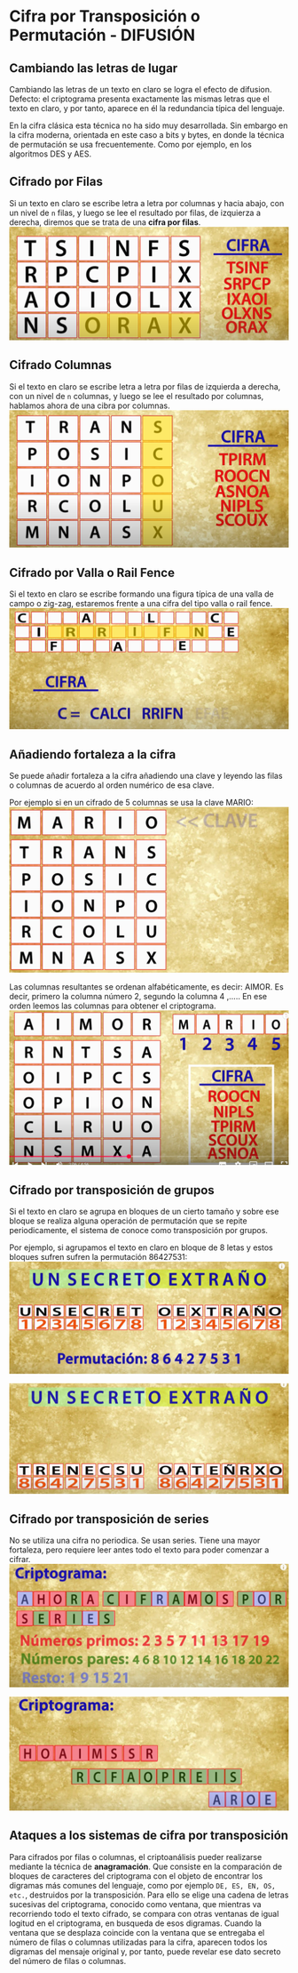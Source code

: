 
# Cifra por Transposición o Permutación - DIFUSIÓN 

## Cambiando las letras de lugar
Cambiando las letras de un texto en claro se logra el efecto de difusion. Defecto: el criptograma presenta exactamente las mismas letras que el texto en claro, y por tanto, aparece en él la redundancia típica del lenguaje. 

En la cifra clásica esta técnica no ha sido muy desarrollada. Sin embargo en la cifra moderna, orientada en este caso a bits y bytes, en donde la técnica de permutación se usa frecuentemente. Como por ejemplo, en los algoritmos DES y AES. 

## Cifrado por Filas
Si un texto en claro se escribe letra a letra por columnas y hacia abajo, con un nivel de `n` filas, y luego se lee el resultado por filas, de izquierza a derecha, diremos que se trata de una **cifra por filas**.
![Cifrado por Filas](capturas/cifra-por-filas-completo.png)

## Cifrado Columnas
Si el texto en claro se escribe letra a letra por filas de izquierda a derecha, con un nivel de `n` columnas, y luego se lee el resultado por columnas, hablamos ahora de una cibra por columnas. 
![Cifrado por Columnas](capturas/cifra-por-columnas.png)

## Cifrado por Valla o Rail Fence
Si el texto en claro se escribe formando una figura típica de una valla de campo o zig-zag, estaremos frente a una cifra del tipo valla o rail fence. 
![Cifrado por Valla](capturas/cifra-rail-fence.png)


## Añadiendo fortaleza a la cifra
Se puede añadir fortaleza a la cifra añadiendo una clave y leyendo las filas o columnas de acuerdo al orden numérico de esa clave. 

Por ejemplo si en un cifrado de 5 columnas se usa la clave MARIO:  
![fortaleza a la cifra](capturas/fortaleza-a-la-cifra-transposicion-0.png)

Las columnas resultantes se ordenan alfabéticamente, es decir: AIMOR. Es decir, primero la columna número 2, segundo la columna 4 ,..... En ese orden leemos las columnas para obtener el criptograma. 
![fortaleza a la cifra](capturas/fortaleza-a-la-cifra-transposicion.png)


## Cifrado por transposición de grupos
Si el texto en claro se agrupa en bloques de un cierto tamaño y sobre ese bloque se realiza alguna operación de permutación que se repite periodicamente, el sistema de conoce como transposición por grupos.

Por ejemplo, si agrupamos el texto en claro en bloque de 8 letas y estos bloques sufren sufren la permutación 86427531:  
![transposición de grupos y de series](capturas/transposicion-grupos.png)

![transposición de grupos y de series](capturas/transposicion-grupos-1.png)

## Cifrado por transposición de series
No se utiliza una cifra no periodica. Se usan series. Tiene una mayor fortaleza, pero requiere leer antes todo el texto para poder comenzar a cifrar. 
![transposición de grupos y de series](capturas/transposicion-por-series.png)

![transposición de grupos y de series](capturas/transposicion-por-series-2.png)


## Ataques a los sistemas de cifra por transposición
Para cifrados por filas o columnas, el criptoanálisis pueder realizarse mediante la técnica de **anagramación**. Que consiste en la comparación de bloques de caracteres del criptograma con el objeto de encontrar los digramas más comunes del lenguaje, como por ejemplo `DE, ES, EN, OS, etc.`, destruidos por la transposición. Para ello se elige una cadena de letras sucesivas del criptograma, conocido como ventana, que mientras va recorriendo todo el texto cifrado, se compara con otras ventanas de igual logitud en el criptograma, en busqueda de esos digramas. Cuando la ventana que se desplaza coincide con la ventana que se entregaba el número de filas o columnas utilizadas para la cifra, aparecen todos los digramas del mensaje original y, por tanto, puede revelar ese dato secreto del número de filas o columnas. 



